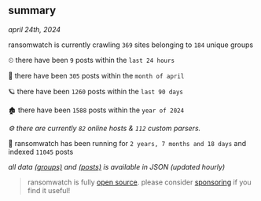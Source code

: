 
## summary
_april 24th, 2024_

ransomwatch is currently crawling `369` sites belonging to `184` unique groups

⏲ there have been `9` posts within the `last 24 hours`

🦈 there have been `305` posts within the `month of april`

🪐 there have been `1260` posts within the `last 90 days`

🏚 there have been `1588` posts within the `year of 2024`

_⚙️ there are currently `82` online hosts & `112` custom parsers._

🦕 ransomwatch has been running for `2 years, 7 months and 18 days` and indexed `11045` posts

_all data  [(groups)](http://ransomwhat.telemetry.ltd/groups) and [(posts)](http://ransomwhat.telemetry.ltd/posts) is available in JSON (updated hourly)_

> ransomwatch is fully [open source](https://github.com/joshhighet/ransomwatch#ransomwatch--). please consider [sponsoring](https://github.com/sponsors/joshhighet) if you find it useful!
